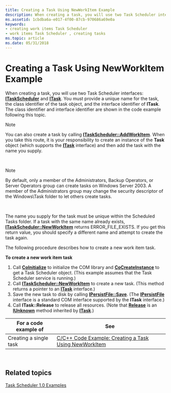 ```yaml
---
title: Creating a Task Using NewWorkItem Example
description: When creating a task, you will use two Task Scheduler interfaces ITaskScheduler and ITask.
ms.assetid: 1cbdba6a-e017-4f00-87cb-970686a69e0a
keywords:
- creating work items Task Scheduler
- work items Task Scheduler , creating tasks
ms.topic: article
ms.date: 05/31/2018
---
```


# Creating a Task Using NewWorkItem Example

When creating a task, you will use two Task Scheduler interfaces: [**ITaskScheduler**](/windows/desktop/api/Mstask/nn-mstask-itaskscheduler) and [**ITask**](/windows/desktop/api/Mstask/nn-mstask-itask). You must provide a unique name for the task, the class identifier of the task object, and the interface identifier of **ITask**. The class identifier and interface identifier are shown in the code example following this topic.

> [!Note]  
> You can also create a task by calling [**ITaskScheduler::AddWorkItem**](/windows/desktop/api/Mstask/nf-mstask-itaskscheduler-addworkitem). When you take this route, it is your responsibility to create an instance of the **Task** object (which supports the [**ITask**](/windows/desktop/api/Mstask/nn-mstask-itask) interface) and then add the task with the name you supply.

 

> [!Note]  
> By default, only a member of the Administrators, Backup Operators, or Server Operators group can create tasks on Windows Server 2003. A member of the Administrators group may change the security descriptor of the Windows\\Task folder to let others create tasks.

 

The name you supply for the task must be unique within the Scheduled Tasks folder. If a task with the same name already exists, [**ITaskScheduler::NewWorkItem**](/windows/desktop/api/Mstask/nf-mstask-itaskscheduler-newworkitem) returns ERROR\_FILE\_EXISTS. If you get this return value, you should specify a different name and attempt to create the task again.

The following procedure describes how to create a new work item task.

**To create a new work item task**

1.  Call [**CoInitialize**](https://msdn.microsoft.com/library/ms678543(v=VS.85).aspx) to initialize the COM library and [**CoCreateInstance**](https://msdn.microsoft.com/library/ms686615(v=VS.85).aspx) to get a Task Scheduler object. (This example assumes that the Task Scheduler service is running.)
2.  Call [**ITaskScheduler::NewWorkItem**](/windows/desktop/api/Mstask/nf-mstask-itaskscheduler-newworkitem) to create a new task. (This method returns a pointer to an [**ITask**](/windows/desktop/api/Mstask/nn-mstask-itask) interface.)
3.  Save the new task to disk by calling [**IPersistFile::Save**](https://msdn.microsoft.com/library/ms693701(v=VS.85).aspx). (The [**IPersistFile**](https://msdn.microsoft.com/library/ms687223(v=VS.85).aspx) interface is a standard COM interface supported by the **ITask** interface.)
4.  Call **ITask::Release** to release all resources. (Note that [**Release**](https://msdn.microsoft.com/library/ms682317(v=VS.85).aspx) is an [**IUnknown**](https://msdn.microsoft.com/library/ms680509(v=VS.85).aspx) method inherited by [**ITask**](/windows/desktop/api/Mstask/nn-mstask-itask).)



| For a code example of  | See                                                                                                             |
|------------------------|-----------------------------------------------------------------------------------------------------------------|
| Creating a single task | [C/C++ Code Example: Creating a Task Using NewWorkItem](c-c-code-example-creating-a-task-using-newworkitem.md) |



 

## Related topics

<dl> <dt>

[Task Scheduler 1.0 Examples](task-scheduler-1-0-examples.md)
</dt> </dl>

 

 




